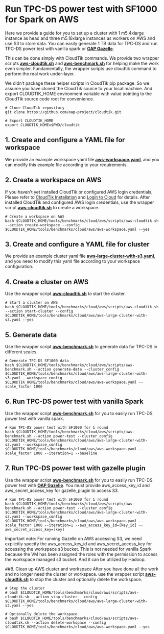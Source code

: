 # Run TPC-DS power test with SF1000 for Spark on AWS

Here we provide a guide for you to set up a cluster with 1 m5.4xlarge instance as head and three m5.16xlarge instances as workers on AWS and use S3 to store data.
You can easily generate 1 TB data for TPC-DS and run TPC-DS power test with vanilla spark or **[OAP Gazelle](https://raw.githubusercontent.com/oap-project/oap-tools/master/integrations/oap/emr/bootstrap_oap.sh)**.

This can be done simply with CloudTik commands. We provide two wrapper scripts **[aws-cloudtik.sh](./scripts/aws-cloudtik.sh)** and **[aws-benchmark.sh](./scripts/aws-benchmark.sh)**
for helping make the work even simpler. Fundamentally, the wrapper scripts use cloudtik command to perform the real work under-layer.

We didn't package these helper scripts in CloudTik pip package.
So we assume you have cloned the CloudTik source to your local machine.
And export CLOUDTIK_HOME environment variable with value pointing to the CloudTik source code root for convenience.

```buildoutcfg
# Clone CloudTik repository
git clone https://github.com/oap-project/cloudtik.git

# Export CLOUDTIK_HOME
export CLOUDTIK_HOME=$PWD/cloudtik
```

## 1. Create and configure a YAML file for workspace
We provide an example workspace yaml file **[aws-workspace.yaml](./aws-workspace.yaml)**, 
and you can modify this example file according to your requirements. 

## 2. Create a workspace on AWS
If you haven't yet installed CloudTik or configured AWS login credentials,
Please refer to [CloudTik Installation](https://cloudtik.readthedocs.io/en/latest/UserGuide/installation.html)
and [Login to Cloud](https://cloudtik.readthedocs.io/en/latest/UserGuide/login-to-cloud.html) for details.
After installed CloudTik and configured AWS login credentials,
use the wrapper script **[aws-cloudtik.sh](./scripts/aws-cloudtik.sh)** to create a workspace.

```buildoutcfg
# Create a workspace on AWS
bash $CLOUDTIK_HOME/tools/benchmarks/cloud/aws/scripts/aws-cloudtik.sh --action create-workspace --config $CLOUDTIK_HOME/tools/benchmarks/cloud/aws/aws-workspace.yaml --yes
```

## 3. Create and configure a YAML file for cluster
We provide an example cluster yaml file **[aws-large-cluster-with-s3.yaml](./aws-large-cluster-with-s3.yaml)**, 
and you need to modify this yaml file according to your workspace configuration. 

## 4. Create a cluster on AWS
Use the wrapper script **[aws-cloudtik.sh](./scripts/aws-cloudtik.sh)** to start the cluster. 

```buildoutcfg
# Start a cluster on AWS
bash $CLOUDTIK_HOME/tools/benchmarks/cloud/aws/scripts/aws-cloudtik.sh --action start-cluster --config $CLOUDTIK_HOME/tools/benchmarks/cloud/aws/aws-large-cluster-with-s3.yaml --yes
```

## 5. Generate data
Use the wrapper script **[aws-benchmark.sh](./scripts/aws-benchmark.sh)** to generate data for TPC-DS in different scales.
```buildoutcfg
# Generate TPC-DS SF1000 data
bash $CLOUDTIK_HOME/tools/benchmarks/cloud/aws/scripts/aws-benchmark.sh --action generate-data --cluster_config $CLOUDTIK_HOME/tools/benchmarks/cloud/aws/aws-large-cluster-with-s3.yaml --workspace_config $CLOUDTIK_HOME/tools/benchmarks/cloud/aws/aws-workspace.yaml --scale_factor 1000
```

## 6. Run TPC-DS power test with vanilla Spark
Use the wrapper script **[aws-benchmark.sh](./scripts/aws-benchmark.sh)** for you to easily run TPC-DS power test with vanilla spark.
```buildoutcfg
# Run TPC-DS power test with SF1000 for 1 round 
bash $CLOUDTIK_HOME/tools/benchmarks/cloud/aws/scripts/aws-benchmark.sh --action power-test --cluster_config $CLOUDTIK_HOME/tools/benchmarks/cloud/aws/aws-large-cluster-with-s3.yaml --workspace_config $CLOUDTIK_HOME/tools/benchmarks/cloud/aws/aws-workspace.yaml --scale_factor 1000 --iteration=1 --baseline
```

## 7. Run TPC-DS power test with gazelle plugin
Use the wrapper script **[aws-benchmark.sh](./scripts/aws-benchmark.sh)** for you to easily run TPC-DS power test with **[OAP Gazelle](https://raw.githubusercontent.com/oap-project/oap-tools/master/integrations/oap/emr/bootstrap_oap.sh)**.
You must provide aws_access_key_id and aws_secret_access_key for gazelle_plugin to access S3.
```buildoutcfg
# Run TPC-DS power test with SF1000 for 1 round
bash $CLOUDTIK_HOME/tools/benchmarks/cloud/aws/scripts/aws-benchmark.sh --action power-test --cluster_config $CLOUDTIK_HOME/tools/benchmarks/cloud/aws/aws-large-cluster-with-s3.yaml --workspace_config $CLOUDTIK_HOME/tools/benchmarks/cloud/aws/aws-workspace.yaml --scale_factor 1000 --iteration=1 --aws_access_key_id=[key_id] --aws_secret_access_key=[key]
```
Important note: For running Gazelle on AWS accessing S3, we need explicitly specify the aws_access_key_id and aws_secret_access_key for accessing
the workspace s3 bucket. This is not needed for vanilla Spark because the VM has been assigned the roles with the permission
to access the workspace managed s3 bucket. And it can be utilized by Hadoop.

##8. Clean up AWS cluster and workspace
After you have done all the work and no longer need the cluster or workspace.
use the wrapper script **[aws-cloudtik.sh](./scripts/aws-cloudtik.sh)** to stop the cluster
and optionally delete the workspace.

```buildoutcfg
# Stop the cluster
# bash $CLOUDTIK_HOME/tools/benchmarks/cloud/aws/scripts/aws-cloudtik.sh --action stop-cluster --config $CLOUDTIK_HOME/tools/benchmarks/cloud/aws/aws-large-cluster-with-s3.yaml --yes

# Optionally delete the workspace
# bash $CLOUDTIK_HOME/tools/benchmarks/cloud/aws/scripts/aws-cloudtik.sh --action delete-workspace --config $CLOUDTIK_HOME/tools/benchmarks/cloud/aws/aws-workspace.yaml --yes
```
